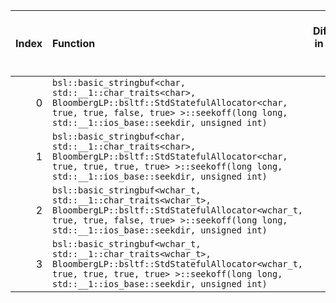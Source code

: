 |   Index | Function                                                                                                                                                                                                    |   Difference in number of lines |   Function size difference in bytes | Disassembly                                                |   Number of lines in `assume` build |   Number of bytes in `assume` build |   Number of lines in `none` build |   Number of bytes in `none` build |
|--------:|:------------------------------------------------------------------------------------------------------------------------------------------------------------------------------------------------------------|--------------------------------:|------------------------------------:|:-----------------------------------------------------------|------------------------------------:|------------------------------------:|----------------------------------:|----------------------------------:|
|       0 | `bsl::basic_stringbuf<char, std::__1::char_traits<char>, BloombergLP::bsltf::StdStatefulAllocator<char, true, true, false, true> >::seekoff(long long, std::__1::ios_base::seekdir, unsigned int)`          |                              -5 |                                 -16 | [Assumed](0.assume.s), [Ignored](0.none.s), [Diff](0.diff) |                                 480 |                             4320784 |                               496 |                           4320816 |
|       1 | `bsl::basic_stringbuf<char, std::__1::char_traits<char>, BloombergLP::bsltf::StdStatefulAllocator<char, true, true, true, true> >::seekoff(long long, std::__1::ios_base::seekdir, unsigned int)`           |                              -5 |                                 -16 | [Assumed](1.assume.s), [Ignored](1.none.s), [Diff](1.diff) |                                 480 |                             4317648 |                               496 |                           4317664 |
|       2 | `bsl::basic_stringbuf<wchar_t, std::__1::char_traits<wchar_t>, BloombergLP::bsltf::StdStatefulAllocator<wchar_t, true, true, false, true> >::seekoff(long long, std::__1::ios_base::seekdir, unsigned int)` |                              -8 |                                 -16 | [Assumed](2.assume.s), [Ignored](2.none.s), [Diff](2.diff) |                                 576 |                             4333104 |                               592 |                           4333184 |
|       3 | `bsl::basic_stringbuf<wchar_t, std::__1::char_traits<wchar_t>, BloombergLP::bsltf::StdStatefulAllocator<wchar_t, true, true, true, true> >::seekoff(long long, std::__1::ios_base::seekdir, unsigned int)`  |                              -8 |                                 -16 | [Assumed](3.assume.s), [Ignored](3.none.s), [Diff](3.diff) |                                 576 |                             4330192 |                               592 |                           4330256 |